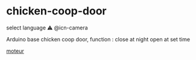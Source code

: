 # chicken-coop-door

select language
⚠️
@icn-camera

Arduino base chicken coop door,
function :
  close at night
  open at set time

<a href='https://fr.banggood.com/DC-3V-6V-DC-1-120-Gear-Motor-TT-Motor-for-Smart-Car-Robot-DIY-p-1260117.html?rmmds=detail-left-hotproducts&cur_warehouse=CN'>moteur<a/>
